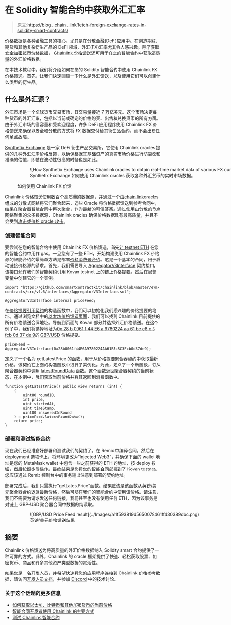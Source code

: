 # 在 Solidity 智能合约中获取外汇汇率

> 原文:[https://blog . chain . link/fetch-foreign-exchange-rates-in-solidity-smart-contracts/](https://blog.chain.link/fetch-foreign-exchange-rates-in-solidity-smart-contracts/)

价格数据是各种金融工具的核心，尤其是在分散金融(DeFi)应用中。在创造期权、期货和其他复杂衍生产品的 DeFi 领域，外汇(FX)汇率尤其令人感兴趣。除了获取[安全加密货币价格数据](https://blog.chain.link/fetch-current-crypto-price-data-solidity/)， [Chainlink 价格馈送](https://data.chain.link/)还可用于在您的智能合约中获取高质量的外汇价格数据。

在本技术教程中，我们将介绍如何在您的 Solidity 智能合约中使用 Chainlink FX 价格馈送。首先，让我们快速回顾一下什么是外汇馈送，以及使用它们可以创建什么类型的衍生品。

## 什么是外汇源？

外汇市场是一个全球货币交易市场，日交易量接近 7 万亿美元。这个市场决定每种货币的外汇汇率，包括以当前或确定的价格购买、出售和兑换货币的所有方面。由于外汇市场的高容量和受欢迎程度，许多 DeFi 应用程序使用 Chainlink FX 价格馈送来确保以安全和分散的方式将 FX 数据交付给其衍生品合约，而不会出现任何单点故障。

[Synthetix Exchange](https://synthetix.exchange/) 是一家 DeFi 衍生产品交易所，它使用 Chainlink oracles 提供的几种外汇汇率价格反馈，以确保根据其基础资产的真实市场价格进行防篡改和准确的估值，即使在波动性很高的时候也是如此。

<figure class="kg-card kg-image-card kg-width-wide kg-card-hascaption">

<figure id="attachment_1449" aria-describedby="caption-attachment-1449" style="width: 1600px" class="wp-caption alignnone">![How Synthetix Exchange uses Chainlink oracles to obtain real-time market data of various FX currencies.](../Images/9db70f987cd9bb62ab6df86f8cc047f7.png)

<figcaption id="caption-attachment-1449" class="wp-caption-text">Synthetix Exchange 如何使用 Chainlink oracles 获取各种外汇货币的实时市场数据。</figcaption>

</figure>

<figcaption>如何使用 Chainlink FX 价馈</figcaption>

</figure>

Chainlink 价格馈送使用数百个高质量的数据源，并通过一个由[chain link](https://chain.link/)oracles 组成的分散式网络将它们聚合起来，这些 Oracle 将价格数据馈送到参考合同中，结果在聚合器智能合同中再次聚合，作为最新的可信答案。通过使用由分散的节点网络聚集的众多数据源，Chainlink oracles 确保价格数据具有最高质量，并且不会受到[攻击或价格 oracle 攻击](https://blog.chain.link/flash-loans-and-the-importance-of-tamper-proof-oracles/)。

### 创建智能合同

要尝试在您的智能合约中使用 Chainlink FX 价格馈送，首先[让 testnet ETH](https://gitter.im/kovan-testnet/faucet) 在您的智能合约中用作 gas。一旦您有了一些 ETH，开始构建使用 Chainlink FX 价格源的智能合约的最简单方法是部署[价格消费者合约](https://remix.ethereum.org/#version=soljson-v0.6.7+commit.b8d736ae.js&optimize=false&evmVersion=null&gist=0c5928a00094810d2ba01fd8d1083581)。这是一个基本的合同，用于启动链接价格源的请求。首先，我们需要导入 [AggregatorV3Interface](https://github.com/smartcontractkit/chainlink/blob/master/evm-contracts/src/v0.6/interfaces/AggregatorV3Interface.sol) 契约接口，该接口允许我们的智能契约引用 Kovan testnet 上的链上价格提要。然后在局部变量中创建它的一个实例。

```
import "https://github.com/smartcontractkit/chainlink/blob/master/evm-contracts/src/v0.6/interfaces/AggregatorV3Interface.sol";
```

```
AggregatorV3Interface internal priceFeed;
```

在[价格提要引用契约](https://docs.chain.link/docs/ethereum-addresses)的构造函数中，我们可以初始化我们感兴趣的价格提要的地址。通过浏览文档中的[以太坊价格馈送页面](https://docs.chain.link/docs/ethereum-addresses)，我们可以找到 Chainlink 目前提供的所有价格馈送合同地址。导航到页面的 Kovan 部分并选择外汇价格馈送。在这个例子中，我们将选择地址为[0x 28 b 0061 f 44 E6 a 9780224 aa 61 be c8 c 3 fcb 0d 37 de 9](https://kovan.etherscan.io/address/0x28b0061f44E6A9780224AA61BEc8C3Fcb0d37de9)的 [GBP/USD](https://data.chain.link/gbp-usd) 价格提要。

```
priceFeed = AggregatorV3Interface(0x28b0061f44E6A9780224AA61BEc8C3Fcb0d37de9);
```

定义了一个名为 getLatestPrice 的函数，用于从价格提要聚合器契约中获取最新价格，该契约在上面的构造函数中进行了实例化。为此，定义了一个新函数，它从聚合器契约中调用 [latestRoundData](https://docs.chain.link/docs/price-feeds-api-reference#latestrounddata) 函数。这个函数返回聚合器契约的当前状态，在本例中，我们获取当前价格并将其返回到消费函数中。

```
function getLatestPrice() public view returns (int) {
    (
        uint80 roundID,
        int price,
        uint startedAt,
        uint timeStamp,
        uint80 answeredInRound
    ) = priceFeed.latestRoundData();
    return price;
}
```

### 部署和测试智能合约

现在我们已经准备好部署和测试我们的契约了。在 Remix 中编译合同，然后在 deployment 选项卡上，将环境更改为“Injected Web3”，并确保下面的 wallet 地址是您的 MetaMask wallet 中包含一些之前获得的 ETH 的地址，按 deploy 按钮，然后按照步骤操作。最终结果是您将您的[智能合同](https://chain.link/education/smart-contracts)部署到了 Kovan testnet。您应该通过 Remix 控制台中的事务输出注意到部署的契约地址。

部署完成后，我们只需执行“getLatestPrice”函数。结果应该是该函数从英镑/美元聚合器合约返回最新价格，然后可以在我们的智能合约中使用该价格。请注意，我们不需要为请求发送任何链接，我们甚至也没有使用任何 ETH，因为该事务是对链上 GBP-USD 聚合器合同中数据的纯读取。

<figure class="kg-card kg-image-card kg-card-hascaption">

<figure id="attachment_1450" aria-describedby="caption-attachment-1450" style="width: 681px" class="wp-caption alignnone">![GBP/USD Price Feed result](../Images/a11f593819d5650079461ff430389dbc.png)

<figcaption id="caption-attachment-1450" class="wp-caption-text">英镑/美元价格馈送结果</figcaption>

</figure>

</figure>

## 摘要

Chainlink 价格馈送为将高质量的外汇价格数据纳入 Solidity smart 合约提供了一种可靠的方式。此外，Chainlink 的 oracle 框架提供了快速、轻松获取股票、加密货币、商品和许多其他资产类型数据的灵活性。

如果您是一名开发人员，并希望快速将您的应用程序连接到 Chainlink 价格参考数据，请访问[开发人员文档](https://docs.chain.link/)，并参加 [Discord](https://discordapp.com/invite/aSK4zew) 中的技术讨论。

### 关于这个话题的更多信息

*   [如何获取以太坊、比特币和其他加密货币的当前价格](https://blog.chain.link/fetch-current-crypto-price-data-solidity/)
*   [智能合同开发者使用 Chainlink 的主要方式](https://blog.chain.link/smart-contract-api-price-random/)
*   [测试 Chainlink 智能合约](https://blog.chain.link/testing-chainlink-smart-contracts/)